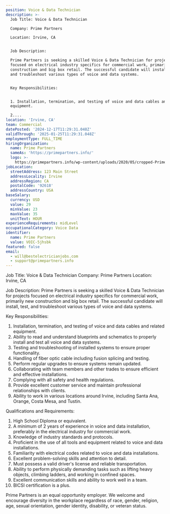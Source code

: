 ```yaml
---
position: Voice & Data Technician
description: >-
  Job Title: Voice & Data Technician

  Company: Prime Partners 

  Location: Irvine, CA


  Job Description:

  Prime Partners is seeking a skilled Voice & Data Technician for projects
  focused on electrical industry specifics for commercial work, primarily new
  construction and big box retail. The successful candidate will install, test,
  and troubleshoot various types of voice and data systems.


  Key Responsibilities:


  1. Installation, termination, and testing of voice and data cables and related
  equipment.

  2....
location: 'Irvine, CA'
team: Commercial
datePosted: '2024-12-17T11:29:31.048Z'
validThrough: '2025-01-25T11:29:31.048Z'
employmentType: FULL_TIME
hiringOrganization:
  name: Prime Partners
  sameAs: 'https://primepartners.info/'
  logo: >-
    https://primepartners.info/wp-content/uploads/2020/05/cropped-Prime-Partners-Logo-NO-BG-1-1.png
jobLocation:
  streetAddress: 123 Main Street
  addressLocality: Irvine
  addressRegion: CA
  postalCode: '92618'
  addressCountry: USA
baseSalary:
  currency: USD
  value: 29
  minValue: 23
  maxValue: 35
  unitText: HOUR
experienceRequirements: midLevel
occupationalCategory: Voice Data
identifier:
  name: Prime Partners
  value: VOIC-5jhsbk
featured: false
email:
  - will@bestelectricianjobs.com
  - support@primepartners.info
---
```




Job Title: Voice & Data Technician
Company: Prime Partners 
Location: Irvine, CA

Job Description:
Prime Partners is seeking a skilled Voice & Data Technician for projects focused on electrical industry specifics for commercial work, primarily new construction and big box retail. The successful candidate will install, test, and troubleshoot various types of voice and data systems.

Key Responsibilities:

1. Installation, termination, and testing of voice and data cables and related equipment.
2. Ability to read and understand blueprints and schematics to properly install and test all voice and data systems.
3. Testing and troubleshooting of installed systems to ensure proper functionality.
4. Handling of fiber optic cable including fusion splicing and testing.
5. Perform regular upgrades to ensure systems remain updated.
6. Collaborating with team members and other trades to ensure efficient and effective installations.
7. Complying with all safety and health regulations.
8. Provide excellent customer service and maintain professional relationships with clients.
9. Ability to work in various locations around Irvine, including Santa Ana, Orange, Costa Mesa, and Tustin.

Qualifications and Requirements:

1. High School Diploma or equivalent.
2. A minimum of 2 years of experience in voice and data installation, preferably in the electrical industry for commercial work.
3. Knowledge of industry standards and protocols.
4. Proficient in the use of all tools and equipment related to voice and data installations.
5. Familiarity with electrical codes related to voice and data installations.
6. Excellent problem-solving skills and attention to detail.
7. Must possess a valid driver's license and reliable transportation.
8. Ability to perform physically demanding tasks such as lifting heavy objects, climbing ladders, and working in confined spaces.
9. Excellent communication skills and ability to work well in a team.
10. BICSI certification is a plus.

Prime Partners is an equal opportunity employer. We welcome and encourage diversity in the workplace regardless of race, gender, religion, age, sexual orientation, gender identity, disability, or veteran status.
